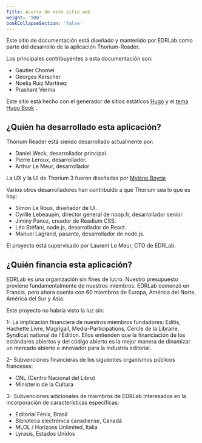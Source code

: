 ```yaml
---
Title: Acerca de este sitio web
weight: '900'
bookCollapseSection: 'false'
---
```


Este sitio de documentación está diseñado y mantenido por EDRLab como parte del desarrollo de la aplicación Thorium-Reader.

Los principales contribuyentes a esta documentación son:

- Gautier Chomel
- Georges Kerscher
- Noelia Ruiz Martínez
- Prashant Verma

Este sitio está hecho con el generador de sitios estáticos [Hugo](https://gohugo.io/) y el [tema Hugo Book](https://github.com/alex-shpak/hugo-book/) .

 <h2>¿Quién ha desarrollado esta aplicación?</h2>

 <p>Thorium Reader está siendo desarrollado actualmente por:</p>

 <ul class="nobullet">
 <li>Daniel Weck, desarrollador principal.</li>
<li>Pierre Leroux, desarrollador.</li>
 <li>Arthur Le Meur, desarrollador</li>
 </ul>

 <p>La UX y la UI de Thorium 3 fueron diseñadas por <a href="https://www.myleneboyrie.fr/">Mylène Boyrie</a></p>

 <p>Varios otros desarrolladores han contribuido a que Thorium sea lo que es hoy:</p>

 <ul class="nobullet">
 <li>Simon Le Roux, diseñador de UI.</li>
 <li>Cyrille Lebeaupin, director general de noop.fr, desarrollador senior.</li>
 <li>Jiminy Panoz, creador de Readium CSS.</li>
 <li>Léo Stéfani, node.js, desarrollador de React.</li>
 <li>Manuel Lagrand, pasante, desarrollador de node.js.</li>
 </ul>

 <p>El proyecto está supervisado por Laurent Le Meur, CTO de EDRLab.</p>

 <h2>¿Quién financia esta aplicación?</h2>

 <p>  EDRLab es una organización sin fines de lucro. Nuestro presupuesto proviene fundamentalmente de nuestros miembros. EDRLab comenzó en Francia, pero ahora cuenta con 60 miembros de Europa, América del Norte, América del Sur y Asia.  </p>

 <p>Este proyecto no habría visto la luz sin:</p>
 <p>  1- La implicación financiera de nuestros miembros fundadores: Editis, Hachette Livre, Magrigall, Media-Participations, Cercle de la Librarie, Syndicat national de l'Edition. Ellos entienden que la financiación de los estándares abiertos y del código abierto es la mejor manera de dinamizar un mercado abierto e innovador para la industria editorial.  </p>

 <p>2- Subvenciones financieras de los siguientes organismos públicos franceses:</p>
 <ul>
 <li>CNL (Centro Nacional del Libro)</li>
 <li>Ministerio de la Cultura</li>
 </ul>

 <p>  3- Subvenciones adicionales de miembros de EDRLab interesados en la incorporación de características específicas:  </p>
 <ul>
 <li>Editorial Fénix, Brasil</li>
 <li>Biblioteca electrónica canadiense, Canadá</li>
 <li>MLOL / Horizons Unlimited, Italia</li>
 <li>Lyrasis, Estados Unidos</li>
 </ul>

<!--
{{<section>}}Section renders pages in section as definition list, using title and description.
Example
```tpl
{{<section>}}
```-->
